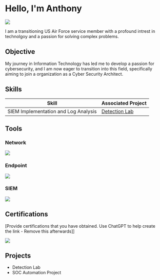 # Hello, I'm Anthony
<a href="https://www.linkedin.com/in/anthony-richardson-096569127"><img src="https://img.shields.io/badge/-LinkedIn-0072b1?&style=for-the-badge&logo=linkedin&logoColor=white" /></a>

I am a transitioning US Air Force service member with a profound intrest in technolgoy and a passion for solving complex problems.

## Objective

My journey in Information Technology has led me to develop a passion for cybersecurity, and I am now eager to transition into this field, specifically aiming to join a organization as a Cyber Security Architect.

## Skills


| Skill                                         | Associated Project         |
|-----------------------------------------------|----------------------------|
| SIEM Implementation and Log Analysis          | <a href="https://google.com">Detection Lab</a>|


## Tools

### Network
<div>
    <img src="https://img.shields.io/badge/-Wireshark-1679A7?&style=for-the-badge&logo=Wireshark&logoColor=white" />
 
</div>

### Endpoint
<div>
    <img src="https://img.shields.io/badge/-Microsoft_Defender_for_Endpoint-00A4EF?&style=for-the-badge&logo=Microsoft&logoColor=white" />

</div>

### SIEM
<div>
   <img src="https://img.shields.io/badge/-Wazuh-000000?&style=for-the-badge&logo=Wazuh&logoColor=white" />

</div>

## Certifications
[Provide certifications that you have obtained. Use ChatGPT to help create the link - Remove this afterwards]]
<div>
<img src="https://img.shields.io/badge/-ISC2%20CISSP-000000?&style=for-the-badge&logo=ISC2&logoColor=white" />


</div>

## Projects
- Detection Lab
- SOC Automation Project
